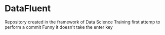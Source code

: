 # DataFluent
Repository created in the framework of Data Science Training
first attemp to perform a commit
Funny it doesn't take the enter key
